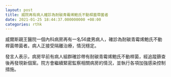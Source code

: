 ```yaml
---
layout: post
title: 威院再有病人確診為耐碳青霉烯鮑氏不動桿菌帶菌者
date: 2021-01-25 18:44:37.000000000 +08:00
categories: rthk
---
```


威爾斯親王醫院一個內科病房再有一名56歲男病人，確診為耐碳青霉烯鮑氏不動桿菌帶菌者。病人正接受隔離治療，情況穩定。

發言人表示，病房早前有病人組群確診帶有耐碳青霉烯鮑氏不動桿菌，經追蹤篩查後再發現新個案。院方會繼續緊密監察相關病房的情況，並執行各項加強感染控制措施。
